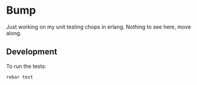 # Bump

Just working on my unit testing chops in erlang.  Nothing to see here, move along.

## Development

To run the tests:

```shell
rebar test
```
